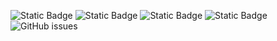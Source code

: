 ![Static Badge](https://img.shields.io/badge/blacklists-60-000000) ![Static Badge](https://img.shields.io/badge/blacklisted-2494995-cc0000) ![Static Badge](https://img.shields.io/badge/whitelisted-2244-00CC00) ![Static Badge](https://img.shields.io/badge/streaming_blacklist-28107-000000) ![GitHub issues](https://img.shields.io/github/issues/fabriziosalmi/blacklists)
